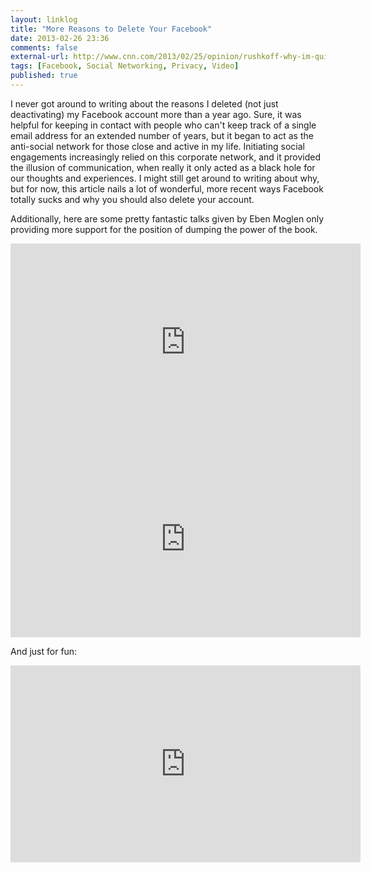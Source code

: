 ```yaml
---
layout: linklog
title: "More Reasons to Delete Your Facebook"
date: 2013-02-26 23:36
comments: false
external-url: http://www.cnn.com/2013/02/25/opinion/rushkoff-why-im-quitting-facebook
tags: [Facebook, Social Networking, Privacy, Video]
published: true
---
```


I never got around to writing about the reasons I deleted (not just deactivating) my Facebook account more than a year ago.  Sure, it was helpful for keeping in contact with people who can't keep track of a single email address for an extended number of years, but it began to act as the anti-social network for those close and active in my life.  Initiating social engagements increasingly relied on this corporate network, and it provided the illusion of communication, when really it only acted as a black hole for our thoughts and experiences.  I might still get around to writing about why, but for now, this article nails a lot of wonderful, more recent ways Facebook totally sucks and why you should also delete your account.  

Additionally, here are some pretty fantastic talks given by Eben Moglen only providing more support for the position of dumping the power of the book.

<div class="flex-video"><iframe width="560" height="315" src="https://www.youtube.com/embed/sKOk4Y4inVY?list=FLd8cLeIEVcsbhyX9FDph-Jg" frameborder="0" allowfullscreen></iframe></div>

<div class="flex-video"><iframe width="560" height="315" src="https://www.youtube.com/embed/QOEMv0S8AcA?list=FLd8cLeIEVcsbhyX9FDph-Jg" frameborder="0" allowfullscreen></iframe></div>

And just for fun:
<div class="flex-video"><iframe width="560" height="315" src="http://www.youtube.com/embed/CK62I-4cuSY?list=FLd8cLeIEVcsbhyX9FDph-Jg" frameborder="0" allowfullscreen></iframe></div>